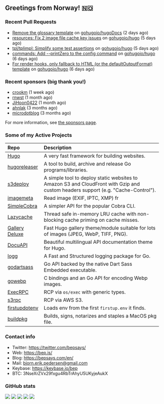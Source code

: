 ## Greetings from Norway! 🇳🇴

### Recent Pull Requests

- [Remove the glossary template](https://github.com/gohugoio/hugoDocs/pull/2828) on [gohugoio/hugoDocs](https://github.com/gohugoio/hugoDocs) (2 days ago)
- [resources: Fix 2 image file cache key issues](https://github.com/gohugoio/hugo/pull/13274) on [gohugoio/hugo](https://github.com/gohugoio/hugo) (5 days ago)
- [tpl/tplimpl: Simplify some test assertions](https://github.com/gohugoio/hugo/pull/13270) on [gohugoio/hugo](https://github.com/gohugoio/hugo) (5 days ago)
- [commands: Add --printZero to the config command](https://github.com/gohugoio/hugo/pull/13264) on [gohugoio/hugo](https://github.com/gohugoio/hugo) (6 days ago)
- [For render hooks, only fallback to HTML (or the defaultOutputFormat) template](https://github.com/gohugoio/hugo/pull/13263) on [gohugoio/hugo](https://github.com/gohugoio/hugo) (6 days ago)

### Recent sponsors (big thank you!)

- [crookm](https://github.com/crookm) (1 week ago)
- [rnwst](https://github.com/rnwst) (1 month ago)
- [JiHoon0422](https://github.com/JiHoon0422) (1 month ago)
- [ahnlak](https://github.com/ahnlak) (3 months ago)
- [microdotblog](https://github.com/microdotblog) (3 months ago)

For more information, see [the sponsors page](https://github.com/sponsors/bep/).

### Some of my Active Projects

| Repo  | Description |
| :---------------------------------------- | :------------------------------------------- |
| [Hugo](https://github.com/gohugoio/hugo)|A very fast framework for building websites. |
| [hugoreleaser](https://github.com/gohugoio/hugoreleaser)| A tool to build, archive and release Go programs/libraries.  |
| [s3deploy](https://github.com/bep/s3deploy)| A simple tool to deploy static websites to Amazon S3 and CloudFront with Gzip and custom headers support (e.g. "Cache-Control").|
| [imagemeta](https://github.com/bep/imagemeta)| Read image (EXIF, IPTC, XMP) fr|
| [SimpleCobra](https://github.com/bep/simplecobra)|A simpler API for the popular Cobra CLI.|
| [Lazycache](https://github.com/bep/lazycache)| Thread safe in-memory LRU cache with non-blocking cache priming on cache misses.  |
| [Gallery Deluxe](https://github.com/bep/gallerydeluxe)|Fast Hugo gallery theme/module suitable for lots of images (JPEG, WebP, TIFF, PNG).|
| [DocuAPI](https://github.com/bep/docuapi)| Beautiful multilingual API documentation theme for Hugo.  |
| [logg](https://github.com/bep/logg)| A Fast and Structured logging package for Go.  |
| [godartsass](https://github.com/bep/godartsass)| Go API backed by the native Dart Sass Embedded executable. |
| [gowebp](https://github.com/bep/gowebp)|C bindings and an Go API for encoding Webp images. |
| [ExecRPC](https://github.com/bep/execrpc)|RCP via `os/exec` with generic types.  |
| [s3rpc](https://github.com/bep/s3rpc)|RCP via AWS S3.|
| [firstupdotenv](https://github.com/bep/firstupdotenv)|Loads env from the first `firstup.env` it finds. |
| [buildpkg](https://github.com/bep/buildpkg)| Builds, signs, notarizes and staples a MacOS pkg file. |

### Contact info
- Twitter: https://twitter.com/bepsays/
- Web: https://bep.is/
- Blog: https://bepsays.com/en/
- Mail: bjorn.erik.pedersen@gmail.com
- Keybase: https://keybase.io/bep
- BTC: 3NseXrZVx29fxgu4RbTrAhyU5UKyjeAukX


### GitHub stats

![](https://github-profile-summary-cards.vercel.app/api/cards/profile-details?username=bep&theme=github)
![](https://github-profile-summary-cards.vercel.app/api/cards/repos-per-language?username=bep&theme=github)
![](https://github-profile-summary-cards.vercel.app/api/cards/most-commit-language?username=bep&theme=github)
![](https://github-profile-summary-cards.vercel.app/api/cards/stats?username=bep&theme=github)
![](https://github-profile-summary-cards.vercel.app/api/cards/productive-time?username=bep&theme=github)
